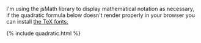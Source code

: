I'm using the jsMath library to display mathematical notation as necessary, if the quadratic formula below doesn't render properly in your browser you can install [the TeX fonts.](http://www.math.union.edu/~dpvc/jsmath/download/jsMath-fonts.html)

{% include quadratic.html %}
